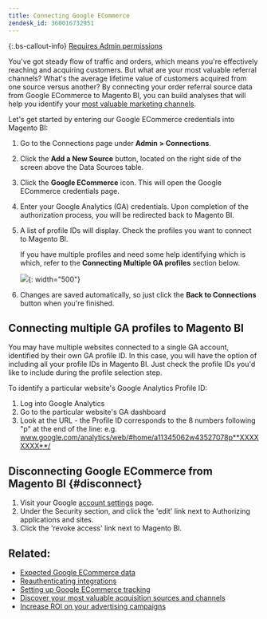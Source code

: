 ```yaml
---
title: Connecting Google ECommerce
zendesk_id: 360016732951
---
```


{:.bs-callout-info}
[Requires Admin permissions](../administrator/user-management/user-management.md)

You\'ve got steady flow of traffic and orders, which means you\'re effectively reaching and acquiring customers. But what are your most valuable referral channels? What\'s the average lifetime value of customers acquired from one source versus another? By connecting your order referral source data from Google ECommerce to Magento BI, you can build analyses that will help you identify your [most valuable marketing channels](../data-analyst/analysis/most-value-source-channel.md).

Let\'s get started by entering our Google ECommerce credentials into Magento BI:

1. Go to the Connections page under **Admin &gt; Connections**.
1. Click the **Add a New Source** button, located on the right side of the screen above the Data Sources table.
1. Click the **Google ECommerce** icon. This will open the Google ECommerce credentials page.
1. Enter your Google Analytics (GA) credentials. Upon completion of the authorization process, you will be redirected back to Magento BI.
1. A list of profile IDs will display. Check the profiles you want to connect to Magento BI.

     If you have multiple profiles and need some help identifying which is which, refer to the **Connecting Multiple GA profiles** section below.

     ![](../assets/Screen_Shot_2015-11-17_at_12.16.43_PM.png){: width="500"}

1. Changes are saved automatically, so just click the **Back to Connections** button when you\'re finished.

## Connecting multiple GA profiles to Magento BI

You may have multiple websites connected to a single GA account, identified by their own GA profile ID. In this case, you will have the option of including all your profile IDs in Magento BI. Just check the profile IDs you\'d like to include during the profile selection step.

To identify a particular website\'s Google Analytics Profile ID:

1. Log into Google Analytics
1. Go to the particular website\'s GA dashboard
1. Look at the URL - the Profile ID corresponds to the 8 numbers following \"p\" at the end of the line: e.g. www.google.com/analytics/web/#home/a11345062w43527078p**XXXXXXXX**/

## Disconnecting Google ECommerce from Magento BI {#disconnect}

1. Visit your Google [account settings](https://www.google.com/accounts/) page.
1. Under the Security section,  and click the \'edit\' link next to Authorizing applications and sites.
1. Click the \'revoke access\' link next to Magento BI.

## Related:

* [Expected Google ECommerce data](../data-analyst/importing-data/integrations/google-ecommerce-data.md)
* [Reauthenticating integrations](https://support.magento.com/hc/en-us/articles/360016733151)
* [Setting up Google ECommerce tracking](https://support.google.com/analytics/answer/1009612?hl=en)
* [Discover your most valuable acquisition sources and channels](../data-analyst/analysis/most-value-source-channel.md)
* [Increase ROI on your advertising campaigns](../data-analyst/analysis/roi-ad-camp.md)
